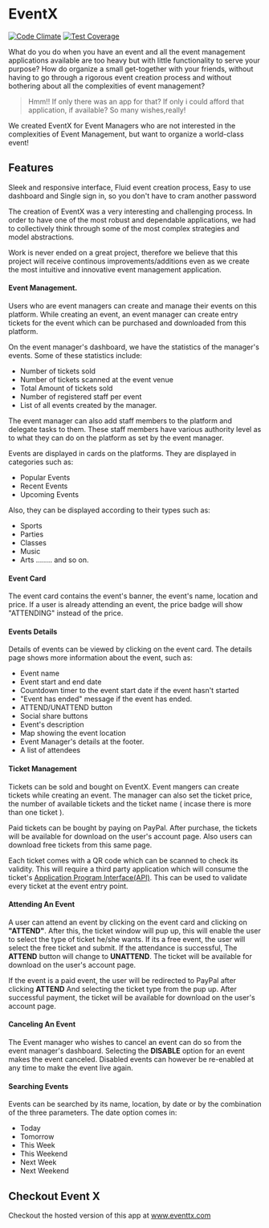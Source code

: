 # EventX
[![Code Climate](https://codeclimate.com/github/andela/eventx/badges/gpa.svg)](https://codeclimate.com/github/andela/eventx)
[![Test Coverage](https://codeclimate.com/github/andela/eventx/badges/coverage.svg)](https://codeclimate.com/github/andela/eventx/coverage)

What do you do when you have an event and all the event management applications available are too heavy but with little functionality to serve your purpose?
How do organize a small get-together with your friends, without having to go through a rigorous event creation process and without bothering about all the complexities of event management?
> Hmm!! If only there was an app for that? If only i could afford that application, if available?
So many wishes,really!

We created EventX for Event Managers who are not interested in the complexities of Event Management, but want to organize a world-class event!

## Features
Sleek and responsive interface,
Fluid event creation process,
Easy to use dashboard and
Single sign in, so you don't have to cram another password

The creation of EventX was a very interesting and challenging process.
In order to have one of the most robust and dependable applications, we had to collectively think through some of the most complex strategies and model abstractions.

Work is never ended on a great project, therefore we believe that this project will receive continous improvements/additions even as we create the most intuitive and innovative event management application.

#### Event Management.
Users who are event managers can create and manage their events on this platform. While creating an event, an event manager can create entry tickets for the event which can be purchased and downloaded from this platform.

On the event manager's dashboard, we have the statistics of the manager's events. Some of these statistics include:

* Number of tickets sold
* Number of tickets scanned at the event venue
* Total Amount of tickets sold
* Number of registered staff per event
* List of all events created by the manager.

The event manager can also add staff members to the platform and delegate tasks to them. These staff members have various authority level as to what they can do on the platform as set by the event manager.

Events are displayed in cards on the platforms. They are displayed in categories such as:

* Popular Events
* Recent Events
* Upcoming Events

Also, they can be displayed according to their types such as:

* Sports
* Parties
* Classes
* Music
* Arts ........ and so on.

#### Event Card

The event card contains the event's banner, the event's name, location and price. If a user is already attending an event, the price badge will show "ATTENDING" instead of the price.

#### Events Details
Details of events can be viewed by clicking on the event card. The details page shows more information about the event, such as:

* Event name
* Event start and end date
* Countdown timer to the event start date if the event hasn't started
* "Event has ended" message if the event has ended.
* ATTEND/UNATTEND button
* Social share buttons
* Event's description
* Map showing the event location
* Event Manager's details at the footer.
* A list of attendees

#### Ticket Management
Tickets can be sold and bought on EventX. Event mangers can create tickets while creating an event. The manager can also set the ticket price, the number of available tickets and the ticket name ( incase there is more than one ticket ).

Paid tickets can be bought by paying on PayPal. After purchase, the tickets will be available for download on the user's account page. Also users can download free tickets from this same page.

Each ticket comes with a QR code which can be scanned to check its validity. This will require a third party application which will consume the ticket's <a href ="#">Application Program Interface(API)</a>. This can be used to validate every ticket at the event entry point.

#### Attending An Event

A user can attend an event by clicking on the event card and clicking on **"ATTEND"**. After this, the ticket window will pup up, this will enable the user to select the type of ticket he/she wants. If its a free event, the user will select the free ticket and submit. If the attendance is successful, The **ATTEND** button will change to **UNATTEND**. The ticket will be available for download on the user's account page.

If the event is a paid event, the user will be redirected to PayPal after clicking **ATTEND** And selecting the ticket type from the pup up. After successful payment, the ticket will be available for download on the user's account page.  

#### Canceling An Event

The Event manager who wishes to cancel an event can do so from the event manager's dashboard. Selecting the **DISABLE** option for an event makes the event canceled. Disabled events can however be re-enabled at any time to make the event live again.

#### Searching Events
Events can be searched by its name, location, by date or by the combination of the three parameters.
The date option comes in:
* Today
* Tomorrow
* This Week
* This Weekend
* Next Week
* Next Weekend


## Checkout Event X

 Checkout the hosted version of this app at <a href="http://eventtx.com" target="blank">www.eventtx.com</a>
